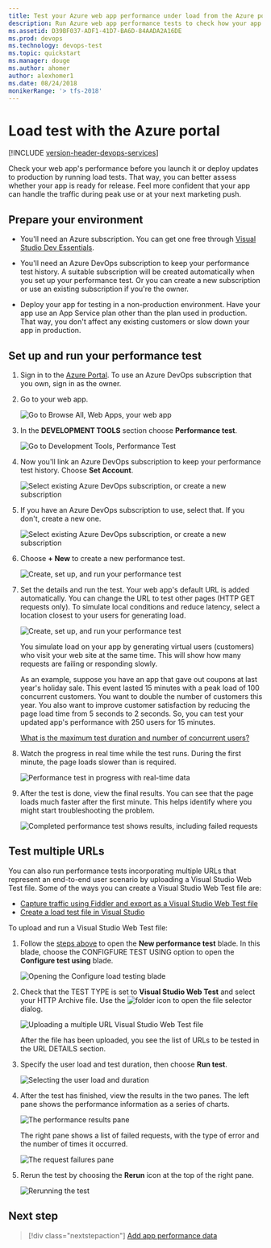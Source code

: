 ```yaml
---
title: Test your Azure web app performance under load from the Azure portal
description: Run Azure web app performance tests to check how your app handles user load. Measure response time and find failures that might indicate problems.
ms.assetid: D39BF037-ADF1-41D7-BA6D-84AADA2A16DE
ms.prod: devops
ms.technology: devops-test
ms.topic: quickstart
ms.manager: douge
ms.author: ahomer
author: alexhomer1
ms.date: 08/24/2018
monikerRange: '> tfs-2018'
---
```


# Load test with the Azure portal

[!INCLUDE [version-header-devops-services](../_shared/version-header-devops-services.md)] 

Check your web app's performance before you launch it or deploy updates to production by running load tests. 
That way, you can better assess whether your app is ready for release. Feel more
confident that your app can handle the traffic during peak use or at your next marketing push.

<a name="preparetests"></a>
## Prepare your environment

* You'll need an Azure subscription. You can get one free through [Visual Studio Dev Essentials](https://visualstudio.microsoft.com/dev-essentials/).

* You'll need an Azure DevOps subscription to keep your performance test history. A suitable subscription will be created 
  automatically when you set up your performance test. Or you can create a new subscription 
  or use an existing subscription if you're the owner. 

* Deploy your app for testing in a non-production environment. 
  Have your app use an App Service plan other than the plan used in production. 
  That way, you don't affect any existing customers or slow down your app in production. 

<a name="singletest"></a>
## Set up and run your performance test

1. Sign in to the [Azure Portal](https://portal.azure.com). 
   To use an Azure DevOps subscription that you own, 
   sign in as the owner.

1. Go to your web app.

   ![Go to Browse All, Web Apps, your web app](_img/app-service-web-app-performance-test/azure-np-web-apps.png)

1. In the **DEVELOPMENT TOOLS** section choose **Performance test**.

   ![Go to Development Tools, Performance Test](_img/app-service-web-app-performance-test/azure-np-web-app-details-tools-expanded.png)
 
1. Now you'll link an Azure DevOps subscription to keep your performance test history. Choose **Set Account**.

   ![Select existing Azure DevOps subscription, or create a new subscription](_img/app-service-web-app-performance-test/azure-np-no-vso-account.png)

1. If you have an Azure DevOps subscription to use, select that. If you don't, create a new one.

   ![Select existing Azure DevOps subscription, or create a new subscription](_img/app-service-web-app-performance-test/azure-np-select-vso-account.png)

1. Choose **+ New** to create a new performance test.

   ![Create, set up, and run your performance test](_img/app-service-web-app-performance-test/azure-np-select-new-performance-test.png)

1. Set the details and run the test. Your web app's default URL is added automatically. 
   You can change the URL to test other pages (HTTP GET requests only). To simulate local conditions and reduce latency, 
   select a location closest to your users for generating load.

   ![Create, set up, and run your performance test](_img/app-service-web-app-performance-test/azure-np-new-performance-test.png)

   You simulate load on your app by generating virtual users (customers) 
   who visit your web site at the same time. This will show how many 
   requests are failing or responding slowly.

   As an example, suppose you have an app that gave out coupons at last year's holiday sale. 
   This event lasted 15 minutes with a peak load of 100 concurrent customers. 
   You want to double the number of customers this year. You also want to improve 
   customer satisfaction by reducing the page load time from 5 seconds to 2 seconds. 
   So, you can test your updated app's performance with 250 users for 15 minutes.

   [What is the maximum test duration and number of concurrent users?](reference-qa.md#qaazure-limits)
   
1. Watch the progress in real time while the test runs. During the first minute, 
   the page loads slower than is required.

   ![Performance test in progress with real-time data](_img/app-service-web-app-performance-test/azure-np-running-perf-test.png)

1. After the test is done, view the final results. You can see that the page loads much faster 
   after the first minute. This helps identify where you might start troubleshooting the problem.

   ![Completed performance test shows results, including failed requests](_img/app-service-web-app-performance-test/azure-np-perf-test-done.png)

<a name="multitest"></a>
## Test multiple URLs

You can also run performance tests incorporating multiple URLs
that represent an end-to-end user scenario by uploading a Visual
Studio Web Test file. Some of the ways you can create a
Visual Studio Web Test file are:

* [Capture traffic using Fiddler and export as a Visual Studio Web Test file](http://docs.telerik.com/fiddler/Save-And-Load-Traffic/Tasks/VSWebTest)
* [Create a load test file in Visual Studio](run-performance-tests-app-before-release.md)

To upload and run a Visual Studio Web Test file:
 
1. Follow the [steps above](#singletest) to open the **New performance test** blade.
   In this blade, choose the CONFIGFURE TEST USING option to open the 
   **Configure test using** blade.  

   ![Opening the Configure load testing blade](_img/app-service-web-app-performance-test/multiple-01-authoring-blade.png)

1. Check that the TEST TYPE is set to **Visual Studio Web Test** and select your HTTP Archive file.
   Use the ![folder](_img/app-service-web-app-performance-test/multiple-folder-icon.png) icon to open the file selector dialog.

   ![Uploading a multiple URL Visual Studio Web Test file](_img/app-service-web-app-performance-test/multiple-01-authoring-blade2.png)

   After the file has been uploaded, you see the list of URLs to be tested in the URL DETAILS section.
 
1. Specify the user load and test duration, then choose **Run test**.

   ![Selecting the user load and duration](_img/app-service-web-app-performance-test/multiple-01-authoring-blade3.png)

1. After the test has finished, view the results in the two panes. The left pane
   shows the performance information as a series of charts.

   ![The performance results pane](_img/app-service-web-app-performance-test/multiple-01a-results.png)

   The right pane shows a list of failed requests, with the type of error and the number
   of times it occurred.

   ![The request failures pane](_img/app-service-web-app-performance-test/multiple-01b-results.png)

1. Rerun the test by choosing the **Rerun** icon at the top of the right pane.

   ![Rerunning the test](_img/app-service-web-app-performance-test/multiple-rerun-test.png)

## Next step

> [!div class="nextstepaction"]
> [Add app performance data](get-performance-data-for-load-tests.md)

